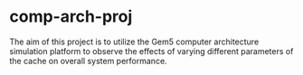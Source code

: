 # comp-arch-proj

The aim of this project is to utilize the Gem5 computer architecture simulation platform to observe the effects of varying different parameters of the cache on overall system performance.
